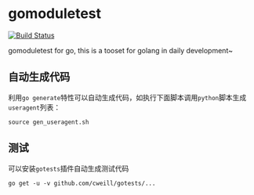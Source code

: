 # gomoduletest

[![Build Status](https://travis-ci.org/nanwanwang/starjazz.svg?branch=master)](https://travis-ci.org/nanwanwang/starjazz)

gomoduletest for go, this is a tooset for golang in daily development~

## 自动生成代码
利用`go generate`特性可以自动生成代码，如执行下面脚本调用`python`脚本生成`useragent`列表：
```shell
source gen_useragent.sh
```

## 测试
可以安装`gotests`插件自动生成测试代码
```shell
go get -u -v github.com/cweill/gotests/...
```
